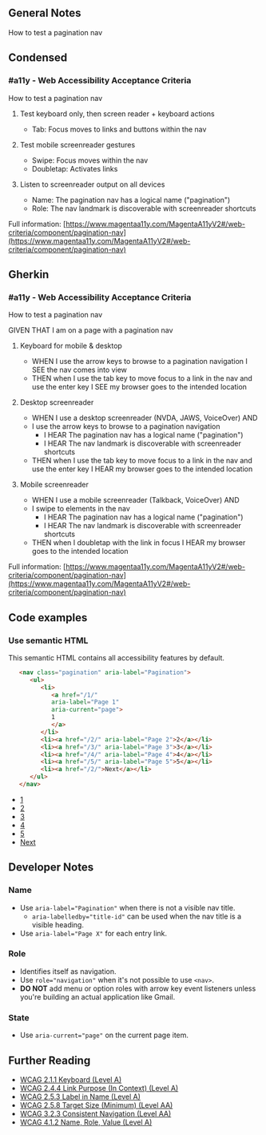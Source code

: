 ## General Notes

How to test a pagination nav

## Condensed

### #a11y - Web Accessibility Acceptance Criteria

How to test a pagination nav

1. Test keyboard only, then screen reader + keyboard actions

   - Tab: Focus moves to links and buttons within the nav

2. Test mobile screenreader gestures

   - Swipe: Focus moves within the nav
   - Doubletap: Activates links

3. Listen to screenreader output on all devices

   - Name: The pagination nav has a logical name ("pagination")
   - Role: The nav landmark is discoverable with screenreader shortcuts

Full information: [https://www.magentaa11y.com/MagentaA11yV2#/web-criteria/component/pagination-nav](https://www.magentaa11y.com/MagentaA11yV2#/web-criteria/component/pagination-nav)

## Gherkin

### #a11y - Web Accessibility Acceptance Criteria

How to test a pagination nav

GIVEN THAT I am on a page with a pagination nav

1. Keyboard for mobile & desktop

   - WHEN I use the arrow keys to browse to a pagination navigation I SEE the nav comes into view
   - THEN when I use the tab key to move focus to a link in the nav and use the enter key I SEE my browser goes to the intended location

2. Desktop screenreader

   - WHEN I use a desktop screenreader (NVDA, JAWS, VoiceOver) AND 
   - I use the arrow keys to browse to a pagination navigation
      - I HEAR The pagination nav has a logical name ("pagination")
      - I HEAR The nav landmark is discoverable with screenreader shortcuts
   - THEN when I use the tab key to move focus to a link in the nav and use the enter key I HEAR my browser goes to the intended location

3. Mobile screenreader

   - WHEN I use a mobile screenreader (Talkback, VoiceOver) AND
   - I swipe to elements in the nav
      - I HEAR The pagination nav has a logical name ("pagination")
      - I HEAR The nav landmark is discoverable with screenreader shortcuts
   - THEN when I doubletap with the link in focus I HEAR my browser goes to the intended location


Full information: [https://www.magentaa11y.com/MagentaA11yV2#/web-criteria/component/pagination-nav](https://www.magentaa11y.com/MagentaA11yV2#/web-criteria/component/pagination-nav)

## Code examples

### Use semantic HTML
This semantic HTML contains all accessibility features by default.

```html
   <nav class="pagination" aria-label="Pagination">
      <ul>
         <li>
            <a href="/1/"
            aria-label="Page 1"
            aria-current="page">
            1
            </a>
         </li>
         <li><a href="/2/" aria-label="Page 2">2</a></li>
         <li><a href="/3/" aria-label="Page 3">3</a></li>
         <li><a href="/4/" aria-label="Page 4">4</a></li>
         <li><a href="/5/" aria-label="Page 5">5</a></li>
         <li><a href="/2/">Next</a></li>
      </ul>
   </nav>
```

<!-- TODO: code example needs updated stylings to remove bullets from list items and display horizontally instead of vertically. -->

<example>
   <nav class="pagination" aria-label="Pagination">
      <ul>
         <li>
            <a href="/1/"
               aria-label="Page 1"
               aria-current="page">
               1
            </a>
         </li>
         <li><a href="/2/" aria-label="Page 2">2</a></li>
         <li><a href="/3/" aria-label="Page 3">3</a></li>
         <li><a href="/4/" aria-label="Page 4">4</a></li>
         <li><a href="/5/" aria-label="Page 5">5</a></li>
         <li><a href="/2/">Next</a></li>
      </ul>
   </nav>
</example>

## Developer Notes

### Name

   - Use `aria-label="Pagination"` when there is not a visible nav title.
      - `aria-labelledby="title-id"` can be used when the nav title is a visible heading.
   - Use `aria-label="Page X"` for each entry link.

### Role

   - Identifies itself as navigation.
   - Use `role="navigation"` when it's not possible to use `<nav>`. 
   - **DO NOT** add menu or option roles with arrow key event listeners unless you're building an actual application like Gmail.

### State

   - Use `aria-current="page"` on the current page item.

## Further Reading
   - [WCAG 2.1.1 Keyboard (Level A)](https://www.w3.org/WAI/WCAG22/Understanding/keyboard)
   - [WCAG 2.4.4 Link Purpose (In Context) (Level A)](https://www.w3.org/WAI/WCAG22/Understanding/link-purpose-in-context.html)
   - [WCAG 2.5.3 Label in Name (Level A)](https://www.w3.org/WAI/WCAG22/Understanding/label-in-name.html)
   - [WCAG 2.5.8 Target Size (Minimum) (Level AA)](https://www.w3.org/WAI/WCAG22/Understanding/target-size-minimum.html)
   - [WCAG 3.2.3 Consistent Navigation (Level AA)](https://www.w3.org/WAI/WCAG22/Understanding/consistent-navigation)
   - [WCAG 4.1.2 Name, Role, Value (Level A)](https://www.w3.org/WAI/WCAG22/Understanding/name-role-value)
